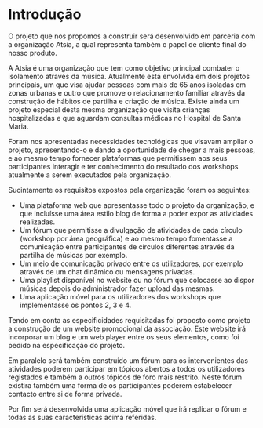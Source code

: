 # Introdução
O projeto que nos propomos a construir será desenvolvido em parceria com a organização Atsia, a qual representa também o papel de cliente final do nosso produto. 
 
A Atsia é uma organização que tem como objetivo principal combater o isolamento através da música. Atualmente está envolvida em dois projetos principais, um que visa ajudar pessoas com mais de 65 anos isoladas em zonas urbanas e outro que promove o relacionamento familiar através da construção de hábitos de partilha e criação de música. Existe ainda um projeto especial desta mesma organização que visita crianças hospitalizadas e que aguardam consultas médicas no Hospital de Santa Maria.  

Foram nos apresentadas necessidades tecnológicas que visavam ampliar o projeto, apresentando-o e dando a oportunidade de chegar a mais pessoas, e ao mesmo tempo fornecer plataformas que permitissem aos seus participantes interagir e ter conhecimento do resultado dos workshops atualmente a serem executados pela organização.  

Sucintamente os requisitos expostos pela organização foram os seguintes:  
 
*	Uma plataforma web que apresentasse todo o projeto da organização, e que incluísse uma área estilo blog de forma a poder expor as atividades realizadas.
*	Um fórum que permitisse a divulgação de atividades de cada círculo (workshop por área geográfica) e ao mesmo tempo fomentasse a comunicação entre participantes de círculos diferentes através da partilha de músicas por exemplo.
*	Um meio de comunicação privado entre os utilizadores, por exemplo através de um chat dinâmico ou mensagens privadas.
*	Uma playlist disponível no website ou no fórum que colocasse ao dispor músicas depois do administrador fazer upload das mesmas. 
*	Uma aplicação móvel para os utilizadores dos workshops que implementasse os pontos 2, 3 e 4.  

Tendo em conta as especificidades requisitadas foi proposto como projeto a construção de um website promocional da associação. Este website irá incorporar um blog e um web player entre os seus elementos, como foi pedido na especificação do projeto.  

Em paralelo será também construído um fórum para os intervenientes das atividades poderem participar em tópicos abertos a todos os utilizadores registados e também a outros tópicos de foro mais restrito. Neste fórum existira também uma forma de os participantes poderem estabelecer contacto entre si de forma privada.  

Por fim será desenvolvida uma aplicação móvel que irá replicar o fórum e todas as suas características acima referidas.  
